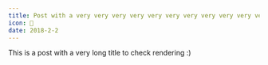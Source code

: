 ```yaml
---
title: Post with a very very very very very very very very very very very very long title
icon: 🦕
date: 2018-2-2
---
```

This is a post with a very long title to check rendering :)